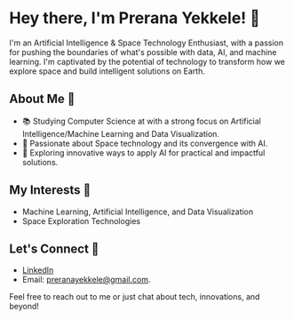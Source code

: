 # Hey there, I'm Prerana Yekkele! 👋

I'm an Artificial Intelligence & Space Technology Enthusiast, with a passion for pushing the boundaries of what's possible with data, AI, and machine learning. I'm captivated by the potential of technology to transform how we explore space and build intelligent solutions on Earth.

## About Me 🌟
- 📚 Studying Computer Science at with a strong focus on  Artificial Intelligence/Machine Learning and Data Visualization.
- 🌌 Passionate about Space technology and its convergence with AI.
- 🤖 Exploring innovative ways to apply AI for practical and impactful solutions.

## My Interests 🚀
- Machine Learning, Artificial Intelligence, and Data Visualization
- Space Exploration Technologies

## Let's Connect 🤝
- [LinkedIn](https://www.linkedin.com/in/prerana-yekkele-96b2a3209/)
- Email: preranayekkele@gmail.com.

Feel free to reach out to me or just chat about tech, innovations, and beyond!
